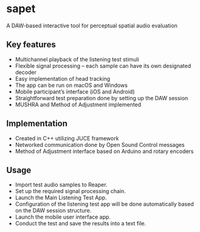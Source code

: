 # sapet
A DAW-based interactive tool for perceptual spatial audio evaluation


## Key features

- Multichannel playback of the listening test stimuli
- Flexible signal processing – each sample can have its own designated decoder
- Easy implementation of head tracking
- The app can be run on macOS and Windows
- Mobile participant’s interface (iOS and Android)
- Straightforward test preparation done by setting up the DAW session
- MUSHRA and Method of Adjustment implemented

## Implementation

- Created in C++ utilizing JUCE framework
- Networked communication done by Open Sound Control messages
- Method of Adjustment interface based on Arduino and rotary encoders

## Usage

- Import test audio samples to Reaper.
- Set up the required signal processing chain.
- Launch the Main Listening Test App.
- Configuration of the listening test app will be done automatically based on the DAW session structure.
- Launch the mobile user interface app.
- Conduct the test and save the results into a text file.
